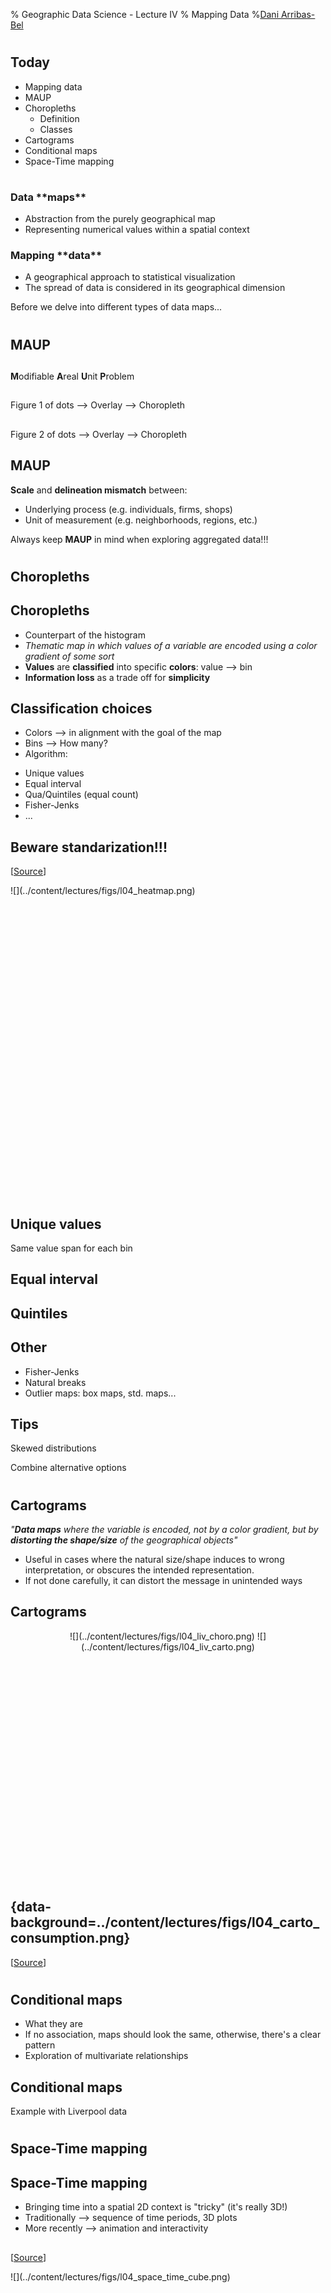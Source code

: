 % Geographic Data Science - Lecture IV
% Mapping Data
%[Dani Arribas-Bel](http://darribas.org)

#
## Today

* Mapping data
* MAUP
* Choropleths
    * Definition
    * Classes
* Cartograms
* Conditional maps
* Space-Time mapping

#
##
<h3>Data **maps**</h3>

* Abstraction from the purely geographical map
* Representing numerical values within a spatial context

<div class="fragment">
<h3>Mapping **data**</h3>
<ul>
<li> A geographical approach to statistical visualization </li>
<li> The spread of data is considered in its geographical dimension </li>
</ul>

Before we delve into different types of data maps...
</div>

#
## MAUP

##
**M**odifiable **A**real **U**nit **P**roblem

##

Figure 1 of dots --> Overlay --> Choropleth

##

Figure 2 of dots --> Overlay --> Choropleth

## MAUP

**Scale** and **delineation mismatch**  between:

* Underlying process (e.g. individuals, firms, shops)
* Unit of measurement (e.g. neighborhoods, regions, etc.)

<span class="fragment">Always keep **MAUP** in mind when exploring aggregated data!!!

#
## Choropleths
## Choropleths

* Counterpart of the histogram
* *Thematic map in which values of a variable are encoded using a color
  gradient of some sort*
* **Values** are **classified** into specific **colors**: value --> bin
* **Information loss** as a trade off for **simplicity**

## Classification choices

* Colors <span class="fragment"> --> in alignment with the goal of the map
* Bins <span class="fragment"> --> How many?
* Algorithm:

<ul class="fragment"> 
 <li> Unique values </li>
 <li> Equal interval </li>
 <li> Qua/Quintiles (equal count) </li>
 <li> Fisher-Jenks </li>
 <li> ... </li>
</ul>

## Beware standarization!!!

[[Source](http://imgs.xkcd.com/comics/heatmap.png)]
<div style="height: 500px;" markdown="1">
![](../content/lectures/figs/l04_heatmap.png)
</div>

## Unique values

Same value span for each bin

## Equal interval

## Quintiles

## Other

* Fisher-Jenks
* Natural breaks
* Outlier maps: box maps, std. maps...

## Tips

Skewed distributions

Combine alternative options 

#
## Cartograms

*"**Data maps** where the variable is encoded, not by a color gradient, but by
**distorting the shape/size** of the geographical objects"*

<ul class="fragment">
<li> Useful in cases where the natural size/shape induces to wrong
interpretation, or obscures the intended representation. </li>
<li> If not done carefully, it can distort the message in unintended ways
</li>
</ul>

## Cartograms

<center>
<div style="height: 400px;" markdown="1">
![](../content/lectures/figs/l04_liv_choro.png)
 <span class="fragment"> 
![](../content/lectures/figs/l04_liv_carto.png)
</div>
</center>


## {data-background=../content/lectures/figs/l04_carto_consumption.png}

[[Source](http://www.worldmapper.org/)]

#
## Conditional maps

* What they are
* If no association, maps should look the same, otherwise, there's a clear
  pattern
* Exploration of multivariate relationships

## Conditional maps

Example with Liverpool data

#
## Space-Time mapping
## Space-Time mapping

* Bringing time into a spatial 2D context is "tricky" (it's really 3D!)
* Traditionally <span class="fragment"> --> sequence of time periods, 3D plots
* More recently <span class="fragment"> --> animation and interactivity

## 

[[Source](http://www.svgopen.org/2005/papers/abstract_neumann_thematic_navigation_in_space_and_time/)]
<div style="height: 500px;" markdown="1">
![](../content/lectures/figs/l04_space_time_cube.png)
</div>


## 

[[Source](http://cartodb.github.io/torque/examples/navy_leaflet.html)]

<iframe width='100%' height='520' frameborder='0' src='http://cartodb.github.io/torque/examples/navy_leaflet.html' allowfullscreen webkitallowfullscreen mozallowfullscreen oallowfullscreen msallowfullscreen></iframe>

## 

[[Source](https://cartodb.com/case-studies/la-metro-movement/)]

<iframe width='100%' height='520' frameborder='0' src='https://d9a.cartodb.com/viz/fe9751f0-6ced-11e4-98f3-0e9d821ea90d/embed_map' allowfullscreen webkitallowfullscreen mozallowfullscreen oallowfullscreen msallowfullscreen></iframe>

#
<a rel="license" href="http://creativecommons.org/licenses/by-nc-sa/4.0/"><img alt="Creative Commons License" style="border-width:0" src="https://i.creativecommons.org/l/by-nc-sa/4.0/88x31.png" /></a><br /><span xmlns:dct="http://purl.org/dc/terms/" property="dct:title">Geographic Data Science'15 - Lecture 4</span> by <a xmlns:cc="http://creativecommons.org/ns#" href="http://darribas.org" property="cc:attributionName" rel="cc:attributionURL">Dani Arribas-Bel</a> is licensed under a <a rel="license" href="http://creativecommons.org/licenses/by-nc-sa/4.0/">Creative Commons Attribution-NonCommercial-ShareAlike 4.0 International License</a>.


